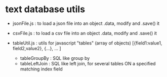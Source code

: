 # text database utils

- jsonFile.js : to load a json file into an object .data, modify and .save() it
- csvFile.js : to load a csv file into an object .data, modify and .save() it

- tableUtil.js : utils for javascript "tables" (array of objects) [{field1:value1, field2,value2}, {...}, ... ]

  - tableGroupBy : SQL like group by 
  - tableLeftJoin : SQL like left join, for several tables ON a specified matching index field

  